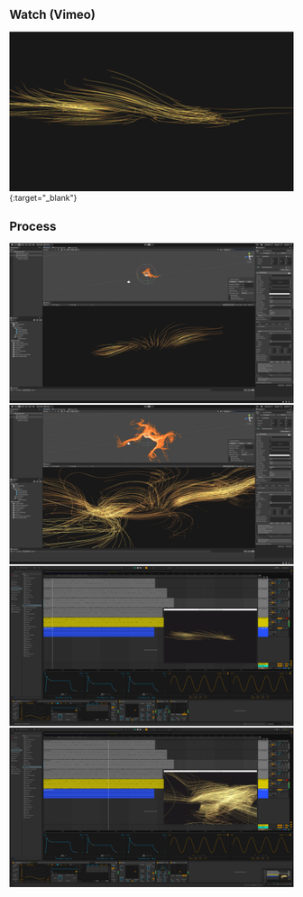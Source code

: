 ## Watch (Vimeo)

[![Link](https://github.com/RichieWallett/Unity-Demos/blob/main/Particles_Curl_02/Screenshots/00_Screenshot_Par-Cur_2020-10-29.png)](https://vimeo.com/473900052 "Alt text"){:target="_blank"}

## Process
![Link](https://github.com/RichieWallett/Unity-Demos/blob/main/Particles_Curl_02/Screenshots/01_Screenshot_Par-Cur_2020-10-29.png)
![Link](https://github.com/RichieWallett/Unity-Demos/blob/main/Particles_Curl_02/Screenshots/02_Screenshot_Par-Cur_2020-10-29.png)
![Link](https://github.com/RichieWallett/Unity-Demos/blob/main/Particles_Curl_02/Screenshots/01_Screenshot_Able_2020-10-30.png)
![Link](https://github.com/RichieWallett/Unity-Demos/blob/main/Particles_Curl_02/Screenshots/03_Screenshot_Able_2020-10-30.png)

